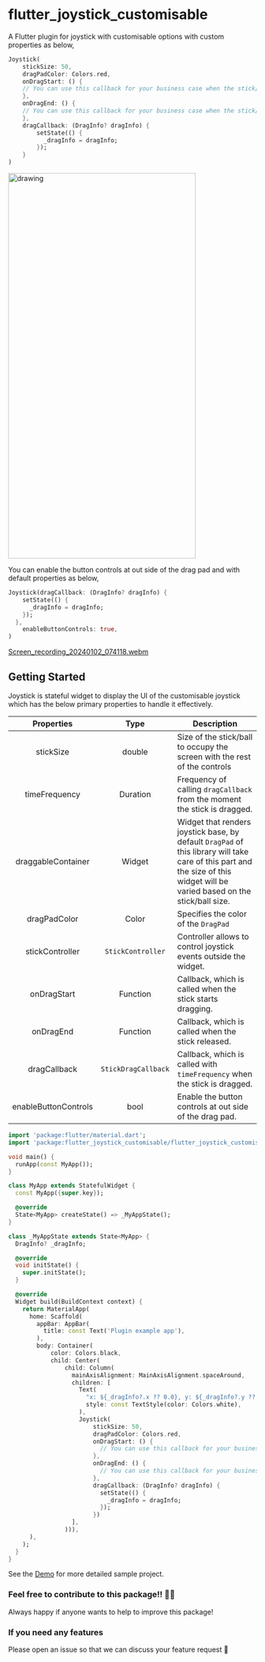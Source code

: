 # flutter_joystick_customisable

A Flutter plugin for joystick with customisable options with custom properties as below,

```dart
Joystick(
    stickSize: 50,
    dragPadColor: Colors.red,
    onDragStart: () {
    // You can use this callback for your business case when the stick/ball start dragging
    },
    onDragEnd: () {
    // You can use this callback for your business case when the stick/ball stop dragging
    },
    dragCallback: (DragInfo? dragInfo) {
        setState(() {
          _dragInfo = dragInfo;
        });
    }
)
```

<img src="https://github.com/trdevendran/flutter_joystick_customisable/assets/12223179/371b06e1-aed5-4249-a9da-c9f70d7d70a4" alt="drawing" style="width:380px;height:780px" />

You can enable the button controls at out side of the drag pad and with default properties as below,

```dart
Joystick(dragCallback: (DragInfo? dragInfo) {
    setState(() {
      _dragInfo = dragInfo;
    });
  },
    enableButtonControls: true,
)
```
[Screen_recording_20240102_074118.webm](https://github.com/trdevendran/flutter_joystick_customisable/assets/12223179/d5c4f007-63cf-430b-826c-74e214527eb2)

## Getting Started

Joystick is stateful widget to display the UI of the customisable joystick which has the below primary properties to handle it effectively.

|     Properties     |        Type         | Description                                                                                                                                                                  |
|:------------------:|:-------------------:|------------------------------------------------------------------------------------------------------------------------------------------------------------------------------|
|     stickSize      |       double        | Size of the stick/ball to occupy the screen with the rest of the controls                                                                                                    |
|   timeFrequency    |      Duration       | Frequency of calling `dragCallback` from the moment the stick is dragged.                                                                                                    |
| draggableContainer |       Widget        | Widget that renders joystick base, by default `DragPad` of this library will take care of this part and the size of this widget will be varied based on the stick/ball size. |
|    dragPadColor    |        Color        | Specifies the color of the `DragPad`                                                                                                                                         |
|  stickController   |  `StickController`  | Controller allows to control joystick events outside the widget.                                                                                                             |
|    onDragStart     |      Function       | Callback, which is called when the stick starts dragging.                                                                                                                    |
|     onDragEnd      |      Function       | Callback, which is called when the stick released.                                                                                                                           |
|    dragCallback    | `StickDragCallback` | Callback, which is called with `timeFrequency` when the stick is dragged.                                                                                                    |
|    enableButtonControls    | bool | Enable the button controls at out side of the drag pad.                                                                                                  |

```dart
import 'package:flutter/material.dart';
import 'package:flutter_joystick_customisable/flutter_joystick_customisable.dart';

void main() {
  runApp(const MyApp());
}

class MyApp extends StatefulWidget {
  const MyApp({super.key});

  @override
  State<MyApp> createState() => _MyAppState();
}

class _MyAppState extends State<MyApp> {
  DragInfo? _dragInfo;

  @override
  void initState() {
    super.initState();
  }

  @override
  Widget build(BuildContext context) {
    return MaterialApp(
      home: Scaffold(
        appBar: AppBar(
          title: const Text('Plugin example app'),
        ),
        body: Container(
            color: Colors.black,
            child: Center(
                child: Column(
                  mainAxisAlignment: MainAxisAlignment.spaceAround,
                  children: [
                    Text(
                      "x: ${_dragInfo?.x ?? 0.0}, y: ${_dragInfo?.y ?? 0.0}",
                      style: const TextStyle(color: Colors.white),
                    ),
                    Joystick(
                        stickSize: 50,
                        dragPadColor: Colors.red,
                        onDragStart: () {
                          // You can use this callback for your business case when the stick/ball start dragging
                        },
                        onDragEnd: () {
                          // You can use this callback for your business case when the stick/ball stop dragging
                        },
                        dragCallback: (DragInfo? dragInfo) {
                          setState(() {
                            _dragInfo = dragInfo;
                          });
                        })
                  ],
                ))),
      ),
    );
  }
}
```

See the [Demo](https://github.com/trdevendran/flutter_joystick_customisable/blob/master/example/lib/main.dart) for more detailed sample project.

### Feel free to contribute to this package!! 🙇‍♂️
Always happy if anyone wants to help to improve this package!

### If you need any features
Please open an issue so that we can discuss your feature request 🙏
